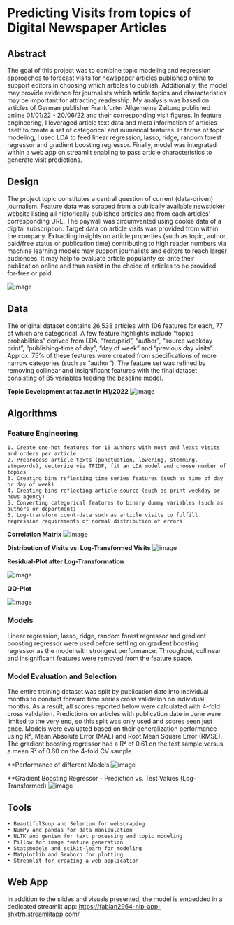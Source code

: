 # Predicting Visits from topics of Digital Newspaper Articles

## Abstract
The goal of this project was to combine topic modeling and regression approaches to forecast visits for newspaper articles published online to support editors in choosing which articles to publish. Additionally, the model may provide evidence for journalists which article topics and characteristics may be important for attracting readership. My analysis was based on articles of German publisher Frankfurter Allgemeine Zeitung published online 01/01/22 - 20/06/22 and their corresponding visit figures. In feature engineering, I leveraged article text data and meta information of articles itself to create a set of categorical and numerical features. In terms of topic modeling, I used LDA to feed linear regression, lasso, ridge, random forest regressor and gradient boosting regressor. Finally, model was integrated within a web app on streamlit enabling to pass article characteristics to generate visit predictions.

## Design
The project topic constitutes a central question of current (data-driven) journalism. Feature data was scraped from a publically available newsticker website listing all historically published articles and from each articles’ corresponding URL. The paywall was circumvented using cookie data of a digital subscription. Target data on article visits was provided from within the company. Extracting insights on article properties (such as topic, author, paid/free status or publication time) contributing to high reader numbers via machine learning models may support journalists and editors to reach larger audiences. It may help to evaluate article popularity ex-ante their publication online and thus assist in the choice of articles to be provided for-free or paid.

![image](https://user-images.githubusercontent.com/98846184/178575216-6ab54dda-e6fe-4747-bd45-39a4b17e6942.png)

## Data
The original dataset contains 26,538 articles with 106 features for each, 77 of which are categorical. A few feature highlights include “topics probabilities” derived from LDA, “free/paid”, “author”, “source weekday print”, “publishing-time of day”, “day of week” and “previous day visits”. Approx. 75% of these features were created from specifications of more narrow categories (such as “author”). The feature set was refined by removing collinear and insignificant features with the final dataset consisting of 85 variables feeding the baseline model.

**Topic Development at faz.net in H1/2022**
![image](https://user-images.githubusercontent.com/98846184/178576201-571344c8-40f3-40f9-8b84-3868be70dcab.png)

## Algorithms
### Feature Engineering
    1. Create one-hot features for 15 authors with most and least visits and orders per article
    2. Preprocess article texts (punctuation, lowering, stemming, stopwords), vectorize via TFIDF, fit an LDA model and choose number of topics 
    3. Creating bins reflecting time series features (such as time of day or day of week)
    4. Creating bins reflecting article source (such as print weekday or news agency)
    5. Converting categorical features to binary dummy variables (such as authors or department)
    6. Log-transform count-data such as article visits to fulfill regression requirements of normal distribution of errors

**Correlation Matrix**
![image](https://user-images.githubusercontent.com/98846184/178576568-c21fa656-2dd5-4ec7-9fcb-a381d4e4d118.png)

**Distribution of Visits vs. Log-Transformed Visits**
![image](https://user-images.githubusercontent.com/98846184/178576415-530da3cd-50a7-4cdc-b90e-89b164795ded.png)

**Residual-Plot after Log-Transformation**

![image](https://user-images.githubusercontent.com/98846184/178576476-68e42f12-e77b-467b-8102-418be31d1ee8.png)

**QQ-Plot**

![image](https://user-images.githubusercontent.com/98846184/178576763-f5bdd4cd-1beb-4b68-beeb-e88a85dea751.png)

### Models
Linear regression, lasso, ridge, random forest regressor and gradient boosting regressor were used before settling on gradient boosting regressor as the model with strongest performance. Throughout, collinear and insignificant features were removed from the feature space.

### Model Evaluation and Selection
The entire training dataset was split by publication date into individual months to conduct forward time series cross validation on individual months. As a result, all scores reported below were calculated with 4-fold cross validation. Predictions on articles with publication date in June were limited to the very end, so this split was only used and scores seen just once. Models were evaluated based on their generalization performance using R², Mean Absolute Error (MAE) and Root Mean Square Error (RMSE). The gradient boosting regressor had a R² of 0.61 on the test sample versus a mean R² of 0.60 on the 4-fold CV sample.

**Performance of different Models
![image](https://user-images.githubusercontent.com/98846184/178576711-99314d78-8d84-44ba-9f1f-5d42a6a929e6.png)

**Gradient Boosting Regressor - Prediction vs. Test Values (Log-Transformed)
![image](https://user-images.githubusercontent.com/98846184/178576670-91831017-8a3c-4ddc-b460-54b683f6788b.png)

## Tools
    • BeautifulSoup and Selenium for webscraping
    • NumPy and pandas for data manipulation
    • NLTK and genism for text processing and topic modeling
    • Pillow for image feature generation
    • Statsmodels and scikit-learn for modeling
    • Matplotlib and Seaborn for plotting
    • Streamlit for creating a web application

## Web App
In addition to the slides and visuals presented, the model is embedded in a dedicated streamlit app: https://fabian2964-nlp-app-shxtrh.streamlitapp.com/
